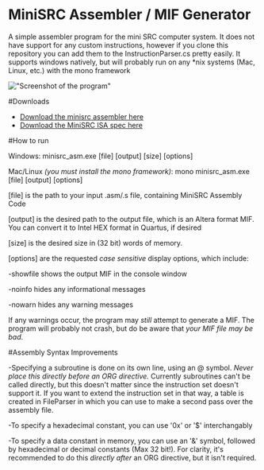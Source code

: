 # MiniSRC Assembler / MIF Generator

A simple assembler program for the mini SRC computer system. It does not have support for any custom instructions, however if you clone this repository you can add them to the InstructionParser.cs pretty easily. It supports windows natively, but will probably run on any *nix systems (Mac, Linux, etc.) with the mono framework

!["Screenshot of the program"](https://raw.githubusercontent.com/mitchellwaite/MiniSRC-Assembler/master/Screenshot.png)

#Downloads
* [Download the minisrc assembler here](https://github.com/mitchellwaite/MiniSRC-Assembler/raw/master/MiniSRC_ASM/MiniSRC_ASM_CMD/bin/Debug/minisrc_asm.exe)
* [Download the MiniSRC ISA spec here](https://github.com/mitchellwaite/MiniSRC-Assembler/raw/master/CPU_Spec.pdf)

#How to run

Windows: minisrc_asm.exe [file] [output] [size] [options]

Mac/Linux *(you must install the mono framework)*: mono minisrc_asm.exe [file] [output] [options]


[file] is the path to your input .asm/.s file, containing MiniSRC Assembly Code

[output] is the desired path to the output file, which is an Altera format MIF. You can convert it to Intel HEX format in Quartus, if desired

[size] is the desired size in (32 bit) words of memory.

[options] are the requested *case sensitive* display options, which include:

-showfile shows the output MIF in the console window

-noinfo hides any informational messages

-nowarn hides any warning messages

If any warnings occur, the program may *still* attempt to generate a MIF. The program will probably not crash, but do be aware that *your MIF file may be bad*.

#Assembly Syntax Improvements

-Specifying a subroutine is done on its own line, using an @ symbol. *Never place this directly before an ORG directive.* Currently subroutines can't be called directly, but this doesn't matter since the instruction set doesn't support it. If you want to extend the instruction set in that way, a table is created in FileParser in which you can use to make a second pass over the assembly file.

-To specify a hexadecimal constant, you can use '0x' or '$' interchangably

-To specify a data constant in memory, you can use an '&' symbol, followed by hexadecimal or decimal constants (Max 32 bit!). For clarity, it's recommended to do this *directly after* an ORG directive, but it isn't required.
